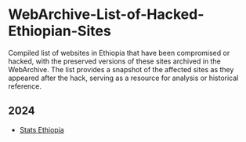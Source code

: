 # WebArchive-List-of-Hacked-Ethiopian-Sites
Compiled list of websites in Ethiopia that have been compromised or hacked, with the preserved versions of these sites archived in the WebArchive. The list provides a snapshot of the affected sites as they appeared after the hack, serving as a resource for analysis or historical reference.
## 2024
* [Stats Ethiopia](https://web.archive.org/web/20240831080103/https://www.statsethiopia.gov.et/)
